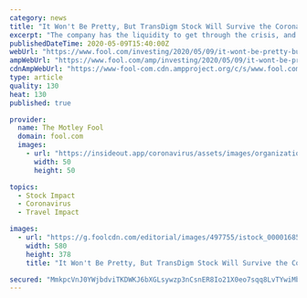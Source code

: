 ```yaml
---
category: news
title: "It Won't Be Pretty, But TransDigm Stock Will Survive the Coronavirus"
excerpt: "The company has the liquidity to get through the crisis, and the portfolio to outperform when air traffic returns."
publishedDateTime: 2020-05-09T15:40:00Z
webUrl: "https://www.fool.com/investing/2020/05/09/it-wont-be-pretty-but-transdigm-stock-will-survive.aspx"
ampWebUrl: "https://www.fool.com/amp/investing/2020/05/09/it-wont-be-pretty-but-transdigm-stock-will-survive.aspx"
cdnAmpWebUrl: "https://www-fool-com.cdn.ampproject.org/c/s/www.fool.com/amp/investing/2020/05/09/it-wont-be-pretty-but-transdigm-stock-will-survive.aspx"
type: article
quality: 130
heat: 130
published: true

provider:
  name: The Motley Fool
  domain: fool.com
  images:
    - url: "https://insideout.app/coronavirus/assets/images/organizations/fool.com-50x50.jpg"
      width: 50
      height: 50

topics:
  - Stock Impact
  - Coronavirus
  - Travel Impact

images:
  - url: "https://g.foolcdn.com/editorial/images/497755/istock_000016851885_large_large.jpg"
    width: 580
    height: 378
    title: "It Won't Be Pretty, But TransDigm Stock Will Survive the Coronavirus"

secured: "MmkpcVnJ0YWjbdviTKDWKJ6bXGLsywzp3nCsnER8Io21X0eo7sqq8LvTYwiMbVZCs3A1mM8Sq5z/ab7cQc4euJmIBVg0kPwaBEL0E8KWZOvxzv80nwlzjuJV/OOjA6WuycD89Fw5Ux9orxA/3fq9+9XF5pgBFCfD4Id3vHzQJYcimkm41M7372Na8/ZrlPwDPbYG5b7JdflCeAYqBH3G7I68D4aPvWY/Zv9TtHQu92XZSYY9ReheYtK0or6DS+WevthnUJ3GJs5lAu3saiO2quhj4Rje/DGzJEnBnbHKhu13AL+wA6VPmKK2dIcdqq4Sf8p7h2xBRDj5CbGwRkd7OVSTnnv1vsiMvsDvzfzIt+doqsN49rybB3+7vaE+CrISTlCxfaBGJtZMlqBEfQ+bOqzvoFL+qdnm9S3D1wetsdq+eBta2mCEoiDtdVibgXTPb+rVNTyiMjK2EPwq5e1SMj37vyr08hsWZqt2uTSYK+w=;IieKVxqlSOFxjNmz+MYfQg=="
---
```


